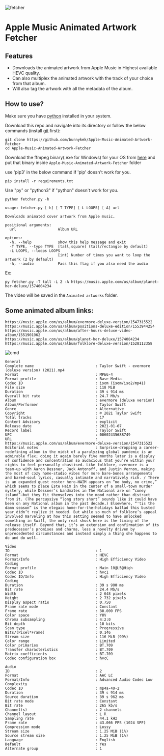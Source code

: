 ![fetcher](https://github.com/bunnykek/Apple-Music-Animated-Artwork-Fetcher/blob/main/assets/logo.svg "fetcher")
# Apple Music Animated Artwork Fetcher
## Features

- Downloads the animated artwork from Apple Music in Highest available HEVC quality.
- Can also multiplex the animated artwork with the track of your choice from that album.
- Will also tag the artwork with all the metadata of the album.






## How to use?

Make sure you have [python](https://www.python.org/ "python") installed in your system.

Download this repo and navigate into its directory or follow the below commands (install [git](https://git-scm.com/) first):

```
git clone https://github.com/bunnykek/Apple-Music-Animated-Artwork-Fetcher
cd Apple-Music-Animated-Artwork-Fetcher
```

Download the ffmpeg binary(.exe for Windows) for your OS from [here](https://ffbinaries.com/downloads) and put that binary inside ``Apple-Music-Animated-Artwork-Fetcher`` folder

use 'pip3' in the below command if 'pip' doesn't work for you. 
```
pip install -r requirements.txt
```
Use "py" or "python3" if  "python" doesn't  work for you.
```
python fetcher.py -h
```
```
usage: fetcher.py [-h] [-T TYPE] [-L LOOPS] [-A] url

Downloads animated cover artwork from Apple music.

positional arguments:
  url                   Album URL

options:
  -h, --help            show this help message and exit
  -T TYPE, --type TYPE  [tall,square] (tall/rectangle by default)
  -L LOOPS, --loops LOOPS
                        [int] Number of times you want to loop the artwork (2 by default)
  -A, --audio           Pass this flag if you also need the audio
```
Ex:
``` 
py fetcher.py -T tall -L 2 -A https://music.apple.com/us/album/planet-her-deluxe/1574004234
```

The video will be saved in the ``Animated artworks`` folder.


## Some animated album links:
```
https://music.apple.com/us/album/evermore-deluxe-version/1547315522
https://music.apple.com/us/album/positions-deluxe-edition/1553944254
https://music.apple.com/us/album/after-hours-deluxe-video-album/1551901062
https://music.apple.com/us/album/planet-her-deluxe/1574004234
https://music.apple.com/us/album/folklore-deluxe-version/1528112358
```
![cmd](https://i.imgur.com/V2EtMyC.png "cmd")
```
General
Complete name                            : Taylor Swift - evermore (deluxe version) (2021).mp4
Format                                   : MPEG-4
Format profile                           : Base Media
Codec ID                                 : isom (isom/iso2/mp41)
File size                                : 118 MiB
Duration                                 : 39 s 914 ms
Overall bit rate                         : 24.7 Mb/s
Album                                    : evermore (deluxe version)
Album/Performer                          : Taylor Swift
Genre                                    : Alternative
Copyright                                : ℗ 2021 Taylor Swift
Total tracks                             : 17
Content Advisory                         : explicit
Release date                             : 2021-01-07
Record label                             : Taylor Swift
UPC                                      : 00602435688749
URL                                      : https://music.apple.com/us/album/evermore-deluxe-version/1547315522
Editorial notes                          : Surprise-dropping a career-redefining album in the midst of a paralyzing global pandemic is an admirable flex; doing it again barely five months later is a display of confidence and concentration so audacious that you’re within your rights to feel personally chastised. Like folklore, evermore is a team-up with Aaron Dessner, Jack Antonoff, and Justin Vernon, making the most of cozy home-studio vibes for more bare-bones arrangements and bared-soul lyrics, casually intimate and narratively rich. / There is an expanded guest roster here—HAIM appears on “no body, no crime,” which seems to place Este Haim in the center of a small-town murder mystery, while Dessner’s bandmates in The National are on “coney island”—but they fit themselves into the mood rather than distract from it. (The percussive “long story short” sounds like it could have been on any National album in the past decade.) Elsewhere, “'tis the damn season” is the elegaic home-for-the-holidays ballad this busted year didn’t realize it needed. But while so much of folklore’s appeal involved marveling at how this setting seemed to have unlocked something in Swift, the only real shock here is the timing of the release itself. Beyond that, it’s an extension and confirmation of its predecessor’s promises and charms, less a novelty driven by unprecedented circumstances and instead simply a thing she happens to do and do well.

Video
ID                                       : 1
Format                                   : HEVC
Format/Info                              : High Efficiency Video Coding
Format profile                           : Main 10@L5@High
Codec ID                                 : hvc1
Codec ID/Info                            : High Efficiency Video Coding
Duration                                 : 39 s 900 ms
Bit rate                                 : 24.4 Mb/s
Width                                    : 2 048 pixels
Height                                   : 2 732 pixels
Display aspect ratio                     : 0.750
Frame rate mode                          : Constant
Frame rate                               : 30.000 FPS
Color space                              : YUV
Chroma subsampling                       : 4:2:0
Bit depth                                : 10 bits
Scan type                                : Progressive
Bits/(Pixel*Frame)                       : 0.146
Stream size                              : 116 MiB (99%)
Color range                              : Limited
Color primaries                          : BT.709
Transfer characteristics                 : BT.709
Matrix coefficients                      : BT.709
Codec configuration box                  : hvcC

Audio
ID                                       : 2
Format                                   : AAC LC
Format/Info                              : Advanced Audio Codec Low Complexity
Codec ID                                 : mp4a-40-2
Duration                                 : 39 s 914 ms
Source duration                          : 39 s 962 ms
Bit rate mode                            : Constant
Bit rate                                 : 265 kb/s
Channel(s)                               : 2 channels
Channel layout                           : L R
Sampling rate                            : 44.1 kHz
Frame rate                               : 43.066 FPS (1024 SPF)
Compression mode                         : Lossy
Stream size                              : 1.25 MiB (1%)
Source stream size                       : 1.25 MiB (1%)
Language                                 : English
Default                                  : Yes
Alternate group                          : 1
```
